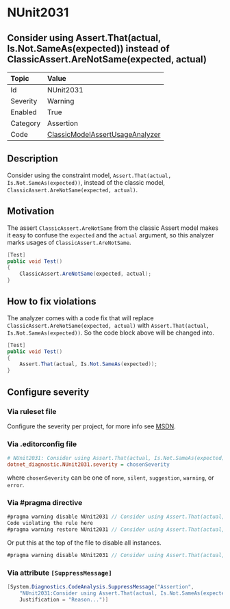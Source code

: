 # NUnit2031

## Consider using Assert.That(actual, Is.Not.SameAs(expected)) instead of ClassicAssert.AreNotSame(expected, actual)

| Topic    | Value
| :--      | :--
| Id       | NUnit2031
| Severity | Warning
| Enabled  | True
| Category | Assertion
| Code     | [ClassicModelAssertUsageAnalyzer](https://github.com/nunit/nunit.analyzers/blob/master/src/nunit.analyzers/ClassicModelAssertUsage/ClassicModelAssertUsageAnalyzer.cs)

## Description

Consider using the constraint model, `Assert.That(actual, Is.Not.SameAs(expected))`, instead of the classic model, `ClassicAssert.AreNotSame(expected, actual)`.

## Motivation

The assert `ClassicAssert.AreNotSame` from the classic Assert model makes it easy to confuse the `expected` and the `actual` argument,
so this analyzer marks usages of `ClassicAssert.AreNotSame`.

```csharp
[Test]
public void Test()
{
    ClassicAssert.AreNotSame(expected, actual);
}
```

## How to fix violations

The analyzer comes with a code fix that will replace `ClassicAssert.AreNotSame(expected, actual)` with
`Assert.That(actual, Is.Not.SameAs(expected))`. So the code block above will be changed into.

```csharp
[Test]
public void Test()
{
    Assert.That(actual, Is.Not.SameAs(expected));
}
```

<!-- start generated config severity -->
## Configure severity

### Via ruleset file

Configure the severity per project, for more info see [MSDN](https://learn.microsoft.com/en-us/visualstudio/code-quality/using-rule-sets-to-group-code-analysis-rules?view=vs-2022).

### Via .editorconfig file

```ini
# NUnit2031: Consider using Assert.That(actual, Is.Not.SameAs(expected)) instead of ClassicAssert.AreNotSame(expected, actual)
dotnet_diagnostic.NUnit2031.severity = chosenSeverity
```

where `chosenSeverity` can be one of `none`, `silent`, `suggestion`, `warning`, or `error`.

### Via #pragma directive

```csharp
#pragma warning disable NUnit2031 // Consider using Assert.That(actual, Is.Not.SameAs(expected)) instead of ClassicAssert.AreNotSame(expected, actual)
Code violating the rule here
#pragma warning restore NUnit2031 // Consider using Assert.That(actual, Is.Not.SameAs(expected)) instead of ClassicAssert.AreNotSame(expected, actual)
```

Or put this at the top of the file to disable all instances.

```csharp
#pragma warning disable NUnit2031 // Consider using Assert.That(actual, Is.Not.SameAs(expected)) instead of ClassicAssert.AreNotSame(expected, actual)
```

### Via attribute `[SuppressMessage]`

```csharp
[System.Diagnostics.CodeAnalysis.SuppressMessage("Assertion",
    "NUnit2031:Consider using Assert.That(actual, Is.Not.SameAs(expected)) instead of ClassicAssert.AreNotSame(expected, actual)",
    Justification = "Reason...")]
```
<!-- end generated config severity -->
